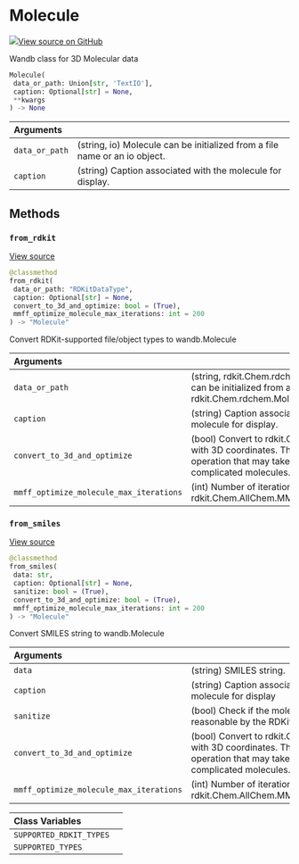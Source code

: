 # Molecule



[![](https://www.tensorflow.org/images/GitHub-Mark-32px.png)View source on GitHub](https://www.github.com/wandb/client/tree/latest/wandb/sdk/data_types/molecule.py#L22-L241)



Wandb class for 3D Molecular data

```python
Molecule(
 data_or_path: Union[str, 'TextIO'],
 caption: Optional[str] = None,
 **kwargs
) -> None
```





| Arguments | |
| :--- | :--- |
| `data_or_path` | (string, io) Molecule can be initialized from a file name or an io object. |
| `caption` | (string) Caption associated with the molecule for display. |



## Methods

### `from_rdkit`



[View source](https://www.github.com/wandb/client/tree/latest/wandb/sdk/data_types/molecule.py#L97-L162)

```python
@classmethod
from_rdkit(
 data_or_path: "RDKitDataType",
 caption: Optional[str] = None,
 convert_to_3d_and_optimize: bool = (True),
 mmff_optimize_molecule_max_iterations: int = 200
) -> "Molecule"
```

Convert RDKit-supported file/object types to wandb.Molecule


| Arguments | |
| :--- | :--- |
| `data_or_path` | (string, rdkit.Chem.rdchem.Mol) Molecule can be initialized from a file name or an rdkit.Chem.rdchem.Mol object. |
| `caption` | (string) Caption associated with the molecule for display. |
| `convert_to_3d_and_optimize` | (bool) Convert to rdkit.Chem.rdchem.Mol with 3D coordinates. This is an expensive operation that may take a long time for complicated molecules. |
| `mmff_optimize_molecule_max_iterations` | (int) Number of iterations to use in rdkit.Chem.AllChem.MMFFOptimizeMolecule |



### `from_smiles`



[View source](https://www.github.com/wandb/client/tree/latest/wandb/sdk/data_types/molecule.py#L164-L202)

```python
@classmethod
from_smiles(
 data: str,
 caption: Optional[str] = None,
 sanitize: bool = (True),
 convert_to_3d_and_optimize: bool = (True),
 mmff_optimize_molecule_max_iterations: int = 200
) -> "Molecule"
```

Convert SMILES string to wandb.Molecule


| Arguments | |
| :--- | :--- |
| `data` | (string) SMILES string. |
| `caption` | (string) Caption associated with the molecule for display |
| `sanitize` | (bool) Check if the molecule is chemically reasonable by the RDKit's definition. |
| `convert_to_3d_and_optimize` | (bool) Convert to rdkit.Chem.rdchem.Mol with 3D coordinates. This is an expensive operation that may take a long time for complicated molecules. |
| `mmff_optimize_molecule_max_iterations` | (int) Number of iterations to use in rdkit.Chem.AllChem.MMFFOptimizeMolecule |







| Class Variables | |
| :--- | :--- |
| `SUPPORTED_RDKIT_TYPES` | |
| `SUPPORTED_TYPES` | |

